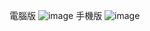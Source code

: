 電腦版
![image](https://user-images.githubusercontent.com/115185721/195567438-b29c1025-413e-4803-b2d8-88ce856307d4.png)
手機版
![image](https://user-images.githubusercontent.com/115185721/195569136-7c77679f-0a32-4eaa-b197-43cbd75dab22.png)
